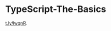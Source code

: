 # TypeScript-The-Basics
[t.ly/lwqnR](https://www.youtube.com/watch?v=ahCwqrYpIuM&ab_channel=Fireship).
